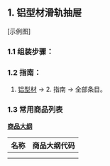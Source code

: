 ## 1. 铝型材滑轨抽屉


[示例图]

### 1.1 组装步骤：

### 1.2 指南：

1. [铝型材](https://gitee.com/kukela/diy-furniture/tree/master/doc/DesignGuide/铝型材.md) -> 2. 指南 -> 全部条目。

### 1.3 常用商品列表

**[商品大纲](https://gitee.com/kukela/diy-furniture/tree/master/doc/商品大纲.md)**

| 名称 | 商品大纲代码 |
| - | - |
| | |
| | |
